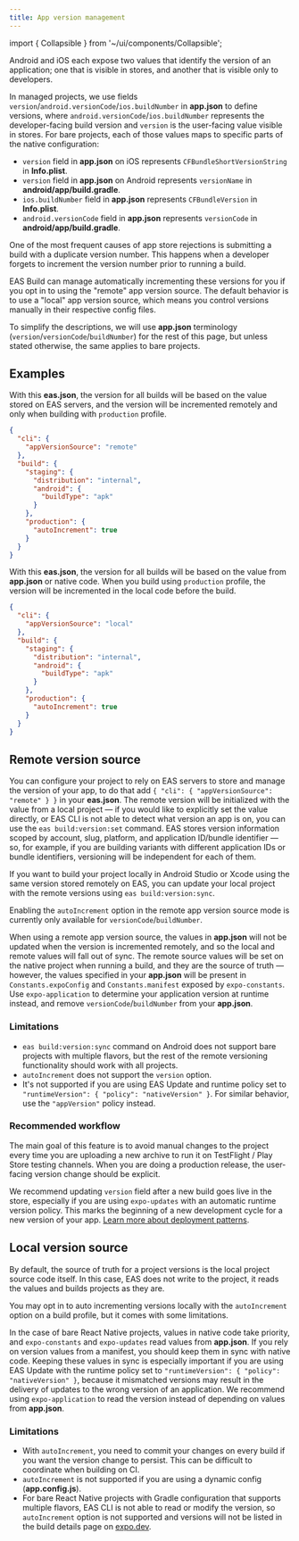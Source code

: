 ```yaml
---
title: App version management
---
```

import { Collapsible } from '~/ui/components/Collapsible';

Android and iOS each expose two values that identify the version of an application; one that is visible in stores, and another that is visible only to developers.

In managed projects, we use fields `version`/`android.versionCode`/`ios.buildNumber` in **app.json** to define versions, where `android.versionCode`/`ios.buildNumber` represents the developer-facing build version and `version` is the user-facing value visible in stores. For bare projects, each of those values maps to specific parts of the native configuration:

- `version` field in **app.json** on iOS represents `CFBundleShortVersionString` in **Info.plist**.
- `version` field in **app.json** on Android represents `versionName` in **android/app/build.gradle**.
- `ios.buildNumber` field in **app.json** represents `CFBundleVersion` in **Info.plist**.
- `android.versionCode` field in **app.json** represents `versionCode` in **android/app/build.gradle**.

One of the most frequent causes of app store rejections is submitting a build with a duplicate version number. This happens when a developer forgets to increment the version number prior to running a build.


EAS Build can manage automatically incrementing these versions for you if you opt in to using the "remote" app version source. The default behavior is to use a "local" app version source, which means you control versions manually in their respective config files.

To simplify the descriptions, we will use **app.json** terminology (`version`/`versionCode`/`buildNumber`) for the rest of this page, but unless stated otherwise, the same applies to bare projects.

## Examples

<Collapsible summary="Remote version source">

With this **eas.json**, the version for all builds will be based on the value stored on EAS servers, and the version will be incremented remotely and only when building with `production` profile.

```json
{
  "cli": {
    "appVersionSource": "remote"
  },
  "build": {
    "staging": {
      "distribution": "internal",
      "android": {
        "buildType": "apk"
      }
    },
    "production": {
      "autoIncrement": true
    }
  }
}
```

</Collapsible>

<Collapsible summary="Local version source">

With this **eas.json**, the version for all builds will be based on the value from **app.json** or native code. When you build using `production` profile, the version will be incremented in the local code before the build.

```json
{
  "cli": {
    "appVersionSource": "local"
  },
  "build": {
    "staging": {
      "distribution": "internal",
      "android": {
        "buildType": "apk"
      }
    },
    "production": {
      "autoIncrement": true
    }
  }
}
```

</Collapsible>

## Remote version source

You can configure your project to rely on EAS servers to store and manage the version of your app, to do that add `{ "cli": { "appVersionSource": "remote" } }` in your **eas.json**. The remote version will be initialized with the value from a local project — if you would like to explicitly set the value directly, or EAS CLI is not able to detect what version an app is on, you can use the `eas build:version:set` command. EAS stores version information scoped by account, slug, platform, and application ID/bundle identifier — so, for example, if you are building variants with different application IDs or bundle identifiers, versioning will be independent for each of them.

If you want to build your project locally in Android Studio or Xcode using the same version stored remotely on EAS, you can update your local project with the remote versions using `eas build:version:sync`.

Enabling the `autoIncrement` option in the remote app version source mode is currently only available for `versionCode`/`buildNumber`. 

When using a remote app version source, the values in **app.json** will not be updated when the version is incremented remotely, and so the local and remote values will fall out of sync. The remote source values will be set on the native project when running a build, and they are the source of truth  — however, the values specified in your **app.json** will be present in `Constants.expoConfig` and `Constants.manifest` exposed by `expo-constants`. Use `expo-application` to determine your application version at runtime instead, and remove `versionCode`/`buildNumber` from your **app.json**.

### Limitations

- `eas build:version:sync` command on Android does not support bare projects with multiple flavors, but the rest of the remote versioning functionality should work with all projects.
- `autoIncrement` does not support the `version` option.
- It's not supported if you are using EAS Update and runtime policy set to `"runtimeVersion": { "policy": "nativeVersion" }`. For similar behavior, use the `"appVersion"` policy instead.

### Recommended workflow

The main goal of this feature is to avoid manual changes to the project every time you are uploading a new archive to run it on TestFlight / Play Store testing channels. When you are doing a production release, the user-facing version change should be explicit.

We recommend updating `version` field after a new build goes live in the store, especially if you are using `expo-updates` with an automatic runtime version policy. This marks the beginning of a new development cycle for a new version of your app. [Learn more about deployment patterns](/eas-update/deployment-patterns.md).

## Local version source

By default, the source of truth for a project versions is the local project source code itself. In this case, EAS does not write to the project, it reads the values and builds projects as they are.

You may opt in to auto incrementing versions locally with the `autoIncrement` option on a build profile, but it comes with some limitations.

In the case of bare React Native projects, values in native code take priority, and `expo-constants` and `expo-updates` read values from **app.json**. If you rely on version values from a manifest, you should keep them in sync with native code. Keeping these values in sync is especially important if you are using EAS Update with the runtime policy set to `"runtimeVersion": { "policy": "nativeVersion" }`, because it mismatched versions may result in the delivery of updates to the wrong version of an application. We recommend using `expo-application` to read the version instead of depending on values from **app.json**.

### Limitations

- With `autoIncrement`, you need to commit your changes on every build if you want the version change to persist. This can be difficult to coordinate when building on CI.
- `autoIncrement` is not supported if you are using a dynamic config (**app.config.js**).
- For bare React Native projects with Gradle configuration that supports multiple flavors, EAS CLI is not able to read or modify the version, so `autoIncrement` option is not supported and versions will not be listed in the build details page on [expo.dev](https://expo.dev).


